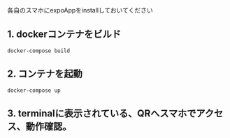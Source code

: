 各自のスマホにexpoAppをinstallしておいてください


## 1. dockerコンテナをビルド
``` 
docker-compose build 
```

## 2. コンテナを起動

```
docker-compose up
```

## 3. terminalに表示されている、QRへスマホでアクセス、動作確認。

